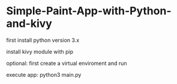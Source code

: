 # Simple-Paint-App-with-Python-and-kivy

first install python version 3.x

install kivy module with pip

optional: first create a virtual enviroment and run 

execute app: python3 main.py



